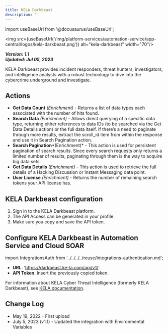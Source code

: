 ```yaml
---
title: KELA Darkbeast
description: ''
---
```

import useBaseUrl from '@docusaurus/useBaseUrl';

<img src={useBaseUrl('/img/platform-services/automation-service/app-central/logos/kela-darkbeast.png')} alt="kela-darkbeast" width="70"/>

***Version: 1.1  
Updated: Jul 05, 2023***

KELA Darkbeast provides incident responders, threat hunters, investigators, and intelligence analysts with a robust technology to dive into the cybercrime underground and investigate. 

## Actions

* **Get Data Count** *(Enrichment)* - Returns a list of data types each associated with the number of hits found.
* **Search Data** *(Enrichment)* - Allows direct querying of a specific data type, returning either references to data IDs (to be searched via the Get Data Details action) or the full data itself. If there’s a need to paginate through more results, extract the scroll\_id item from within the response and use it in Search Pagination action.
* **Search Pagination***(Enrichment)* - This action is used for persistent pagination of search results. Since every search requests only returns a limited number of results, paginating through them is the way to acquire big data sets.
* **Get Data Details** *(Enrichment)* - This action is used to retrieve the full details of a Hacking Discussion or Instant Messaging data point.
* **User License** *(Enrichment)* - Returns the number of remaining search tokens your API license has.

## KELA Darkbeast configuration

1. Sign in to the KELA Darkbeast platform.
2. The API Access can be generated in your profile.
3. Make sure you copy and save the API token.

## Configure KELA Darkbeast in Automation Service and Cloud SOAR

import IntegrationsAuth from '../../../../reuse/integrations-authentication.md';

<IntegrationsAuth/>

   * **URL**. 'https://darkbeast.ke-la.com/api/v1/'.
   * **API Token**. Insert the previously copied token.

For information about KELA Cyber Threat Intelligence (formerly KELA Darkbeast), see [KELA documentation](https://docs.ke-la.com/kela-docs).

## Change Log

* May 19, 2022 - First upload
* July 5, 2023 (v1.1) - Updated the integration with Environmental Variables
